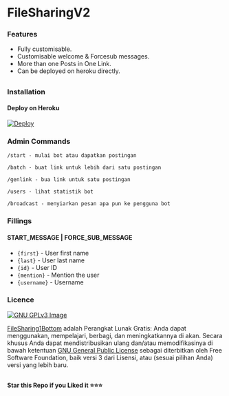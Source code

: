 # FileSharingV2
  
</p>

### Features
- Fully customisable.
- Customisable welcome & Forcesub messages.
- More than one Posts in One Link.
- Can be deployed on heroku directly.

##
### Installation
#### Deploy on Heroku
[![Deploy](https://www.herokucdn.com/deploy/button.svg)](https://heroku.com/deploy?template=https://github.com/OLLPROJECT/File-sharing-1-botom-)</br> 

### Admin Commands

```
/start - mulai bot atau dapatkan postingan 

/batch - buat link untuk lebih dari satu postingan

/genlink - bua link untuk satu postingan

/users - lihat statistik bot

/broadcast - menyiarkan pesan apa pun ke pengguna bot
```
### Fillings
#### START_MESSAGE | FORCE_SUB_MESSAGE

* `{first}` - User first name
* `{last}` - User last name
* `{id}` - User ID
* `{mention}` - Mention the user
* `{username}` - Username   
   
### Licence
[![GNU GPLv3 Image](https://www.gnu.org/graphics/gplv3-127x51.png)](http://www.gnu.org/licenses/gpl-3.0.en.html)  

[FileSharing1Bottom](https://github.com/OLLPROJECT/File-sharing-1-botom-) adalah Perangkat Lunak Gratis: Anda dapat menggunakan, mempelajari, berbagi, dan meningkatkannya di
akan. Secara khusus Anda dapat mendistribusikan ulang dan/atau memodifikasinya di bawah ketentuan
[GNU General Public License](https://www.gnu.org/licenses/gpl.html) sebagai
diterbitkan oleh Free Software Foundation, baik versi 3 dari Lisensi, atau
(sesuai pilihan Anda) versi yang lebih baru.

##

   **Star this Repo if you Liked it ⭐⭐⭐**
